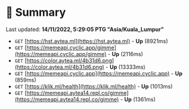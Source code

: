 # 📖 Summary
Last updated: **14/11/2022, 5:29:05 PTG "Asia/Kuala_Lumpur"**

- `GET` [https://hst.aytea.ml](https://hst.aytea.ml) - **Up** (8921ms)
- `GET` [https://memeapi.cyclic.app/gimme](https://memeapi.cyclic.app/gimme) - **Up** (2116ms)
- `GET` [https://color.aytea.ml/4b31d6.png](https://color.aytea.ml/4b31d6.png) - **Up** (13333ms)
- `GET` [https://memeapi.cyclic.app](https://memeapi.cyclic.app) - **Up** (859ms)
- `GET` [https://klik.ml/health](https://klik.ml/health) - **Up** (1013ms)
- `GET` [https://memeapi.aytea14.repl.co/gimme](https://memeapi.aytea14.repl.co/gimme) - **Up** (1361ms)
